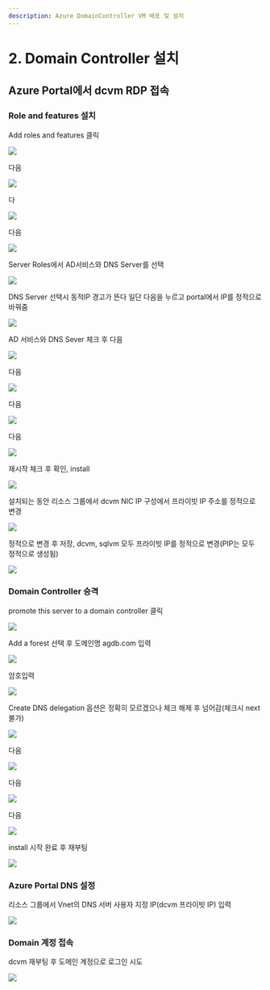```yaml
---
description: Azure DomainController VM 배포 및 설치
---
```


# 2. Domain Controller 설치

## Azure Portal에서 dcvm RDP 접속

### Role and features 설치

Add roles and features 클릭 

![](../../../.gitbook/assets/dcvm-dc-install.png)

다음

![](../../../.gitbook/assets/dcvm-dc-install2.png)

다

![](../../../.gitbook/assets/dcvm-dc-install3.png)

다음 

![](../../../.gitbook/assets/dcvm-dc-install4.png)

Server Roles에서 AD서비스와 DNS Server를 선택

![](../../../.gitbook/assets/dcvm-dc-install4_2.png)

DNS Server 선택시 동적IP 경고가 뜬다 일단 다음을 누르고 portal에서 IP를 정적으로 바꿔줌 

![](../../../.gitbook/assets/dcvm-dc-install5.png)

AD 서비스와 DNS Sever 체크 후 다음

![](../../../.gitbook/assets/dcvm-dc-install6.png)

다음 

![](../../../.gitbook/assets/dcvm-dc-install7.png)

다음 

![](../../../.gitbook/assets/dcvm-dc-install8.png)

다음 

![](../../../.gitbook/assets/dcvm-dc-install9.png)

재시작 체크 후 확인, install

![](../../../.gitbook/assets/dcvm-dc-install10%20%281%29.png)

설치되는 동안 리소스 그룹에서 dcvm NIC IP 구성에서 프라이빗 IP 주소를 정적으로 변경 

![](../../../.gitbook/assets/dcvm-dc-install11.png)

정적으로 변경 후 저장, dcvm, sqlvm 모두 프라이빗 IP를 정적으로 변경\(PIP는 모두 정적으로 생성됨\) 

![](../../../.gitbook/assets/dcvm-dc-install12.png)

### Domain Controller 승격

promote this server to a domain controller 클릭

![](../../../.gitbook/assets/dcvm-dc-install13.png)

Add a forest 선택 후 도메인명 agdb.com 입력

![](../../../.gitbook/assets/dcvm-dc-install14.png)

암호입력

![](../../../.gitbook/assets/dcvm-dc-install15.png)

Create DNS delegation 옵션은 정확히 모르겠으나 체크 해제 후 넘어감\(체크시 next 불가\)    

![](../../../.gitbook/assets/dcvm-dc-install16%20%281%29.png)

다음 

![](../../../.gitbook/assets/dcvm-dc-install17.png)

다음 

![](../../../.gitbook/assets/dcvm-dc-install18.png)

다음 

![](../../../.gitbook/assets/dcvm-dc-install19.png)

install 시작 완료 후 재부팅 

![](../../../.gitbook/assets/dcvm-dc-install20.png)

### Azure Portal DNS 설정

리소스 그룹에서 Vnet의 DNS 서버 사용자 지정 IP\(dcvm 프라이빗 IP\) 입력

![](../../../.gitbook/assets/dcvm-dc-install21.png)

### Domain 계정 접속

dcvm 재부팅 후 도메인 계정으로 로그인 시도

![](../../../.gitbook/assets/dcvm-dc-install22.png)



